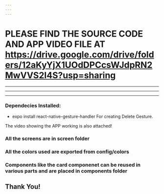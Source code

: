 ```yaml
---
---
---
```

# PLEASE FIND THE SOURCE CODE AND APP VIDEO FILE AT https://drive.google.com/drive/folders/12aKyYjX1UOdDPCcsWJdpRN2MwVVS2I4S?usp=sharing
---
---
---

### Dependecies Installed: 
- expo install react-native-gesture-handler
For creating Delete Gesture.


The video showing the APP working is also attached!
### All the screens are in screen folder

### All the colors used are exported from config/colors 
### Components like the card componenet can be reused in various parts and are placed in components folder

## Thank You!